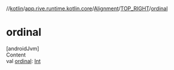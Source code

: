 //[kotlin](../../../../index.md)/[app.rive.runtime.kotlin.core](../../index.md)/[Alignment](../index.md)/[TOP_RIGHT](index.md)/[ordinal](ordinal.md)



# ordinal  
[androidJvm]  
Content  
val [ordinal](ordinal.md): [Int](https://kotlinlang.org/api/latest/jvm/stdlib/kotlin/-int/index.html)  



